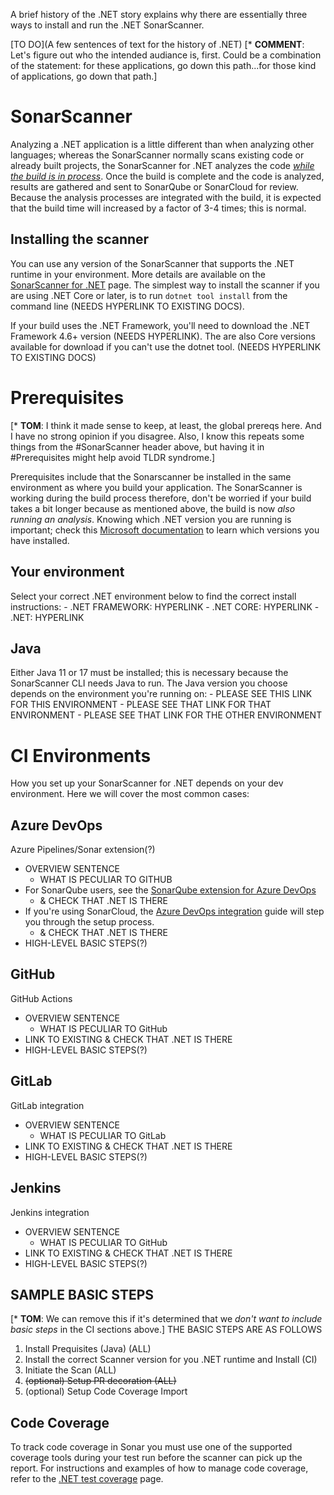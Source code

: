 A brief history of the .NET story explains why there are essentially three ways to install and run the .NET SonarScanner.

[TO DO](A few sentences of text for the history of .NET)
    [* **COMMENT**: Let's figure out who the intended audiance is, first. Could be a combination of the statement: for these applications, go down this path...for those kind of applications, go down that path.]

# SonarScanner
Analyzing a .NET application is a little different than when analyzing other languages; whereas the SonarScanner normally scans existing code or already built projects, the SonarScanner for .NET analyzes the code [*while the build is in process*](https://learn.microsoft.com/en-us/visualstudio/code-quality/roslyn-analyzers-overview?view=vs-2022). Once the build is complete and the code is analyzed, results are gathered and sent to SonarQube or SonarCloud for review. Because the analysis processes are integrated with the build, it is expected that the build time will increased by a factor of 3-4 times; this is normal. 

## Installing the scanner

You can use any version of the SonarScanner that supports the .NET runtime in your environment. More details are available on the [SonarScanner for .NET](sonarscanner-for-dotnet.md) page. The simplest way to install the scanner if you are using .NET Core or later, is to run `dotnet tool install` from the command line (NEEDS HYPERLINK TO EXISTING DOCS).

If your build uses the .NET Framework, you'll need to download the .NET Framework 4.6+ version (NEEDS HYPERLINK). The are also Core versions available for download if you can't use the dotnet tool. (NEEDS HYPERLINK TO EXISTING DOCS)

# Prerequisites
   [* **TOM**: I think it made sense to keep, at least, the global prereqs here. And I have no strong opinion if you disagree. Also, I know this repeats some things from the #SonarScanner header above, but having it in #Prerequisites might help avoid TLDR syndrome.]

Prerequisites include that the Sonarscanner be installed in the same environment as where you build your application. The SonarScanner is working during the build process therefore, don't be worried if your build takes a bit longer because as mentioned above, the build is now *also running an analysis*. Knowing which .NET version you are running is important; check this [Microsoft documentation](https://learn.microsoft.com/en-us/dotnet/framework/migration-guide/how-to-determine-which-versions-are-installed) to learn which versions you have installed. 

## Your environment
Select your correct .NET environment below to find the correct install instructions:
    - .NET FRAMEWORK: HYPERLINK
    - .NET CORE: HYPERLINK
    - .NET: HYPERLINK

## Java

Either Java 11 or 17 must be installed; this is necessary because the SonarScanner CLI needs Java to run. The Java version you choose depends on the environment you're running on:
    - PLEASE SEE THIS LINK FOR THIS ENVIRONMENT
    - PLEASE SEE THAT LINK FOR THAT ENVIRONMENT
    - PLEASE SEE THAT LINK FOR THE OTHER ENVIRONMENT

# CI Environments

How you set up your SonarScanner for .NET depends on your dev environment. Here we will cover the most common cases:

## Azure DevOps

Azure Pipelines/Sonar extension(?)
- OVERVIEW SENTENCE
    - WHAT IS PECULIAR TO GITHUB
- For SonarQube users, see the [SonarQube extension for Azure DevOps](sonarqube-extension-for-azure-devops.md)
    - & CHECK THAT .NET IS THERE
- If you're using SonarCloud, the [Azure DevOps integration](azure-devops-integration.md) guide will step you through the setup process.
    - & CHECK THAT .NET IS THERE
- HIGH-LEVEL BASIC STEPS(?)

## GitHub
    
GitHub Actions
- OVERVIEW SENTENCE
    - WHAT IS PECULIAR TO GitHub 
- LINK TO EXISTING & CHECK THAT .NET IS THERE
- HIGH-LEVEL BASIC STEPS(?)

## GitLab

GitLab integration
- OVERVIEW SENTENCE
    - WHAT IS PECULIAR TO GitLab 
- LINK TO EXISTING & CHECK THAT .NET IS THERE
- HIGH-LEVEL BASIC STEPS(?)

## Jenkins

Jenkins integration
- OVERVIEW SENTENCE
    - WHAT IS PECULIAR TO GitHub 
- LINK TO EXISTING & CHECK THAT .NET IS THERE
- HIGH-LEVEL BASIC STEPS(?)


## SAMPLE BASIC STEPS
[* **TOM**: We can remove this if it's determined that we *don't want to include basic steps* in the CI sections above.]
THE BASIC STEPS ARE AS FOLLOWS
1. Install Prequisites (Java) (ALL)
2. Install the correct Scanner version for you .NET runtime and Install (CI)
3. Initiate the Scan (ALL)
5. ~~(optional) Setup PR decoration (ALL)~~
6. (optional) Setup Code Coverage Import

## Code Coverage

To track code coverage in Sonar you must use one of the supported coverage tools during your test run before the scanner can pick up the report. For instructions and examples of how to manage code coverage, refer to the [.NET test coverage](dotnet-test-coverage.md) page.